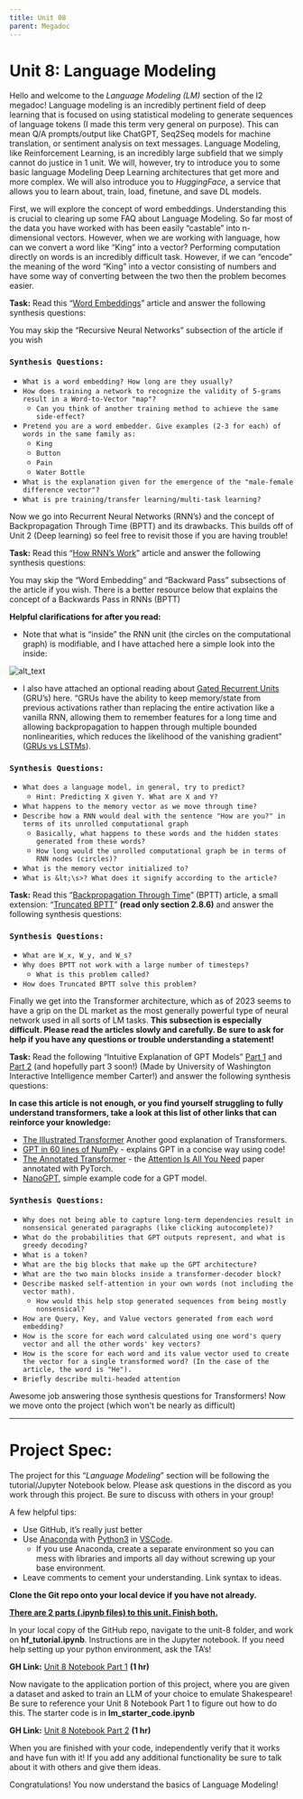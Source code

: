 ```yaml
---
title: Unit 08
parent: Megadoc
---
```


# Unit 8: Language Modeling 

Hello and welcome to the _Language Modeling (LM)_ section of the I2 megadoc! Language modeling is an incredibly pertinent field of deep learning that is focused on using statistical modeling to generate sequences of language tokens (I made this term very general on purpose). This can mean Q/A prompts/output like ChatGPT,  Seq2Seq models for machine translation, or sentiment analysis on text messages. Language Modeling, like Reinforcement Learning, is an incredibly large subfield that we simply cannot do justice in 1 unit. We will, however, try to introduce you to some basic language Modeling Deep Learning architectures that get more and more complex. We will also introduce you to _HuggingFace_, a service that allows you to learn about, train, load, finetune, and save DL models.

First, we will explore the concept of word embeddings. Understanding this is crucial to clearing up some FAQ about Language Modeling. So far most of the data you have worked with has been easily “castable” into n-dimensional vectors. However, when we are working with language, how can we convert a word like “King” into a vector? Performing computation directly on words is an incredibly difficult task. However, if we can “encode” the meaning of the word “King” into a vector consisting of numbers and have some way of converting between the two then the problem becomes easier.

**Task:** Read this “[Word Embeddings](https://colah.github.io/posts/2014-07-NLP-RNNs-Representations/)” article and answer the following synthesis questions:

You may skip the “Recursive Neural Networks” subsection of the article if you wish


### `Synthesis Questions:`


* `What is a word embedding? How long are they usually?`
* `How does training a network to recognize the validity of 5-grams result in a Word-to-Vector "map"?`
    * `Can you think of another training method to achieve the same side-effect?`
* `Pretend you are a word embedder. Give examples (2-3 for each) of words in the same family as:`
    * `King`
    * `Button`
    * `Pain`
    * `Water Bottle`
* `What is the explanation given for the emergence of the "male-female difference vector"?`
* `What is pre training/transfer learning/multi-task learning?`

Now we go into Recurrent Neural Networks (RNN’s) and the concept of Backpropagation Through Time (BPTT) and its drawbacks. This builds off of Unit 2 (Deep learning) so feel free to revisit those if you are having trouble!

**Task:** Read this “[How RNN’s Work](https://blog.paperspace.com/recurrent-neural-networks-part-1-2/)” article and answer the following synthesis questions:

You may skip the “Word Embedding” and “Backward Pass” subsections of the article if you wish. There is a better resource below that explains the concept of a Backwards Pass in RNNs (BPTT)

**Helpful clarifications for after you read:**

* Note that what is “inside” the RNN unit (the circles on the computational graph) is modifiable, and I have attached here a simple look into the inside:

![alt_text](../assets/image7.png)

* I also have attached an optional reading about [Gated Recurrent Units](https://d2l.ai/chapter_recurrent-modern/gru.html) (GRU’s) here. “GRUs have the ability to keep memory/state from previous activations rather than replacing the entire activation like a vanilla RNN, allowing them to remember features for a long time and allowing backpropagation to happen through multiple bounded nonlinearities, which reduces the likelihood of the vanishing gradient” ([GRUs vs LSTMs](https://medium.com/paper-club/grus-vs-lstms-e9d8e2484848)).


### `Synthesis Questions:`

* `What does a language model, in general, try to predict?`
    * `Hint: Predicting X given Y. What are X and Y?`
* `What happens to the memory vector as we move through time?`
* `Describe how a RNN would deal with the sentence "How are you?" in terms of its unrolled computational graph`
    * `Basically, what happens to these words and the hidden states generated from these words?`
    * `How long would the unrolled computational graph be in terms of RNN nodes (circles)?`
* `What is the memory vector initialized to?`
* `What is &lt;\s>? What does it signify according to the article?`

**Task:** Read this “[Backpropagation Through Time](https://www.geeksforgeeks.org/ml-back-propagation-through-time/)” (BPTT) article, a small extension: “[Truncated BPTT](http://www.cs.utoronto.ca/~ilya/pubs/ilya_sutskever_phd_thesis.pdf)” **(read only section 2.8.6)** and answer the following synthesis questions:


### `Synthesis Questions:`

* `What are W_x, W_y, and W_s?`
* `Why does BPTT not work with a large number of timesteps?`
    * `What is this problem called?`
* `How does Truncated BPTT solve this problem?`

Finally we get into the Transformer architecture, which as of 2023 seems to have a grip on the DL market as the most generally powerful type of neural network used in all sorts of LM tasks. **This subsection is especially difficult. Please read the articles slowly and carefully. Be sure to ask for help if you have any questions or trouble understanding a statement!**

**Task:** Read the following “Intuitive Explanation of GPT Models” [Part 1](https://cswartout.com/2022/11/25/intutive-explanation-of-gpt.html) and [Part 2](https://cswartout.com/2022/12/25/intuitive-explanation-of-gpt-part-2.html) (and hopefully part 3 soon!) (Made by University of Washington Interactive Intelligence member Carter!) and answer the following synthesis questions:

**In case this article is not enough, or you find yourself struggling to fully understand transformers, take a look at this list of other links that can reinforce your knowledge:**



* [The Illustrated Transformer](https://jalammar.github.io/illustrated-transformer/) Another good explanation of Transformers.
* [GPT in 60 lines of NumPy](https://jaykmody.com/blog/gpt-from-scratch/) - explains GPT in a concise way using code!
* [The Annotated Transformer](http://nlp.seas.harvard.edu/annotated-transformer/) - the [Attention Is All You Need](https://arxiv.org/abs/1706.03762) paper annotated with PyTorch.
* [NanoGPT](https://github.com/karpathy/nanoGPT), simple example code for a GPT model.


### `Synthesis Questions:`

* `Why does not being able to capture long-term dependencies result in nonsensical generated paragraphs (like clicking autocomplete)?`
* `What do the probabilities that GPT outputs represent, and what is greedy decoding?`
* `What is a token?`
* `What are the big blocks that make up the GPT architecture?`
* `What are the two main blocks inside a transformer-decoder block?`
* `Describe masked self-attention in your own words (not including the vector math).`
    * `How would this help stop generated sequences from being mostly nonsensical?`
* `How are Query, Key, and Value vectors generated from each word embedding?`
* `How is the score for each word calculated using one word's query vector and all the other words' key vectors?`
* `How is the score for each word and its value vector used to create the vector for a single transformed word? (In the case of the article, the word is "He").`
* `Briefly describe multi-headed attention`

Awesome job answering those synthesis questions for Transformers! Now we move onto the project (which won't be nearly as difficult)

---

# **Project Spec:**

The project for this “_Language Modeling_” section will be following the tutorial/Jupyter Notebook below. Please ask questions in the discord as you work through this project. Be sure to discuss with others in your group!

A few helpful tips:



* Use GitHub, it’s really just better
* Use [Anaconda](https://www.anaconda.com/) with [Python3](https://www.python.org/downloads/) in [VSCode](https://code.visualstudio.com/).
    * If you use Anaconda, create a separate environment so you can mess with libraries and imports all day without screwing up your base environment.
* Leave comments to cement your understanding. Link syntax to ideas.

**Clone the Git repo onto your local device if you have not already.**

**<span style="text-decoration:underline;">There are 2 parts (.ipynb files) to this unit. Finish both.</span>**

In your local copy of the GitHub repo, navigate to the unit-8 folder, and work on **hf_tutorial.ipynb**. Instructions are in the Jupyter notebook. If you need help setting up your python environment, ask the TA’s!

**GH Link:** [Unit 8 Notebook Part 1](../../notebooks/unit-08/hf_tutorial.ipynb) **(1 hr)**

Now navigate to the application portion of this project, where you are given a dataset and asked to train an LLM of your choice to emulate Shakespeare! Be sure to reference your Unit 8 Notebook Part 1 to figure out how to do this. The starter code is in **lm_starter_code.ipynb**

**GH Link:** [Unit 8 Notebook Part 2](../../notebooks/unit-08/lm_starter_code.ipynb) **(1 hr)**

When you are finished with your code, independently verify that it works and have fun with it! If you add any additional functionality be sure to talk about it with others and give them ideas. 

Congratulations! You now understand the basics of Language Modeling!
